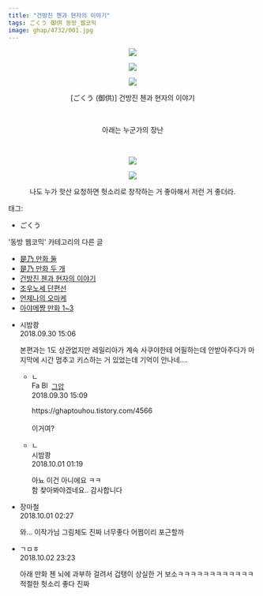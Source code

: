 ```yaml
---
title: "건방진 첸과 현자의 이야기"
tags: ごくう 御供 동방_웹코믹
image: ghap/4732/001.jpg
---
```

<div class="article">
<p style="text-align: center; clear: none; float: none;"><img src="{{ site.nasurl }}/ghap/4732/001.jpg"/></p>
<p style="text-align: center; clear: none; float: none;"><img src="{{ site.nasurl }}/ghap/4732/002.jpg"/></p>
<p style="text-align: center; clear: none; float: none;"><img src="{{ site.nasurl }}/ghap/4732/003.jpg"/></p>
<p style="text-align: center; clear: none; float: none;">[ごくう (御供)] 건방진 첸과 현자의 이야기</p>
<p style="text-align: center; clear: none; float: none;"><br/></p>
<p style="text-align: center; clear: none; float: none;">아래는 누군가의 장난</p>
<p style="text-align: center; clear: none; float: none;"><br/></p>
<p style="text-align: center; clear: none; float: none;"><img src="{{ site.nasurl }}/ghap/4732/004.jpg"/></p>
<p style="text-align: center; clear: none; float: none;"><img src="{{ site.nasurl }}/ghap/4732/005.jpg"/></p>
<p style="text-align: center; clear: none; float: none;"></p>
<p style="text-align: center; clear: none; float: none;"></p>
<p style="text-align: center; clear: none; float: none;">나도 누가 핫산 요청하면 헛소리로 창작하는 거 좋아해서 저런 거 좋더라.</p>
</div><div class="tagTrail">
<p>태그: </p>
<ul>
<li>ごくう</li>
</ul>
</div><div class="another">
<p>'동방 웹코믹' 카테고리의 다른 글</p>
<ul>
<li><a href="/2018-10-07-ghap_4744">是乃 만화 둘</a></li>
<li><a href="/2018-10-03-ghap_4735">是乃 만화 두 개</a></li>
<li><a href="/2018-09-30-ghap_4732">건방진 첸과 현자의 이야기</a></li>
<li><a href="/2018-09-30-ghap_4731">조우노세 단편선</a></li>
<li><a href="/2018-09-28-ghap_4726">언제나의 오마케</a></li>
<li><a href="/2018-09-26-ghap_4723">아야메쨩 만화 1~3</a></li>
</ul>
</div><div class="cb_module cb_fluid">
<div class="cb_wrt cb_profile">
<div class="comment">
<ul>
<li class="cb_thumb_off" id="comment15342290">
<div class="cb_comment_area">
<div class="cb_info_area">
<div class="cb_section">
<span class="cb_nick_name">시밤쾅</span>
</div>
<div class="cb_section">
<span class="cb_date">2018.09.30 15:06 </span>
</div>
</div>
<div class="cb_dsc_comment">
<p class="cb_dsc">
											본편과는 1도 상관없지만 레밀리아가 계속 사쿠야한테 어필하는데 안받아주다가 마지막에 시간 멈추고 키스하는 거 있었는데 기억이 안나네....
										</p>
</div>
<ul>
<li class="cb_thumb_off" id="comment15342291">
<span class="cb_bu_subnode">ㄴ</span>
<div class="cb_comment_area">
<div class="cb_info_area">
<div class="cb_section">
<span class="cb_nick_name"><img alt="Favicon of https://ghaptouhou.tistory.com" height="16" onerror="this.onerror=null;this.parentNode.removeChild(this)" src="https://ghaptouhou.tistory.com/favicon.ico" width="16"/> <img alt="BlogIcon" height="16" onerror="this.parentNode.removeChild(this)" src="https://ghaptouhou.tistory.com/index.gif" width="16"/> <a href="https://ghaptouhou.tistory.com" onclick="return openLinkInNewWindow(this)"> 그압</a><span class="tistoryProfileLayerTrigger" onclick='TistoryProfile.show(event, this, {"title":"\uc800\uae30 \uc774\uac70 \ub098\uc911\uc5d0 \uc218\uc815 \uac00\ub2a5\ud558\ub098\uc694","url":"https:\/\/ghap.tistory.com","nickname":"\uadf8\uc555","items":[]}); return false;'></span></span>
</div>
<div class="cb_section">
<span class="cb_date">2018.09.30 15:09 </span>
</div>
</div>
<div class="cb_dsc_comment">
<p class="cb_dsc">
																https://ghaptouhou.tistory.com/4566<br/>
<br/>
이거여?
															</p>
</div>
</div>
</li>
<li class="cb_thumb_off" id="comment15342518">
<span class="cb_bu_subnode">ㄴ</span>
<div class="cb_comment_area">
<div class="cb_info_area">
<div class="cb_section">
<span class="cb_nick_name">시밤쾅</span>
</div>
<div class="cb_section">
<span class="cb_date">2018.10.01 01:19 </span>
</div>
</div>
<div class="cb_dsc_comment">
<p class="cb_dsc">
																아뇨 이건 아니에요 ㅋㅋ<br/>
함 찾아봐야겠네요.. 감사합니다
															</p>
</div>
</div>
</li>
</ul>
</div></li>
<li class="cb_thumb_off" id="comment15342538">
<div class="cb_comment_area">
<div class="cb_info_area">
<div class="cb_section">
<span class="cb_nick_name">장마철</span>
</div>
<div class="cb_section">
<span class="cb_date">2018.10.01 02:27 </span>
</div>
</div>
<div class="cb_dsc_comment">
<p class="cb_dsc">
											와... 이작가님 그림체도 진짜 너무좋다 어쩜이리 포근할까
										</p>
</div>
</div></li>
<li class="cb_thumb_off" id="comment15344001">
<div class="cb_comment_area">
<div class="cb_info_area">
<div class="cb_section">
<span class="cb_nick_name">ㄱㅁㅎ</span>
</div>
<div class="cb_section">
<span class="cb_date">2018.10.02 23:23 </span>
</div>
</div>
<div class="cb_dsc_comment">
<p class="cb_dsc">
											아래 만화 첸 뇌에 과부하 걸려서 겁탱이 상실한 거 보소ㅋㅋㅋㅋㅋㅋㅋㅋㅋㅋㅋㅋ 적절한 헛소리 좋다 진짜
										</p>
</div>
</div></li>
</ul>
</div>
</div><!-- commentList close -->
</div>